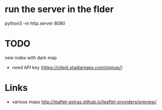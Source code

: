 
# run the server in the flder 
python3 -m http.server 8080

# TODO

new index with dark map
  - need API key (https://client.stadiamaps.com/signup/)

# Links
- various maps http://leaflet-extras.github.io/leaflet-providers/preview/
